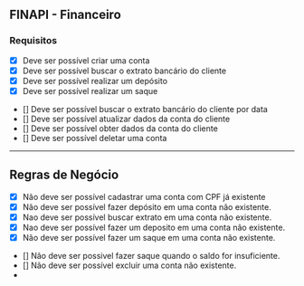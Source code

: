 ## FINAPI - Financeiro

### Requisitos

- [X] Deve ser possível criar uma conta
- [X] Deve ser possível buscar o extrato bancário do cliente
- [X] Deve ser possível realizar um depósito
- [X] Deve ser possível realizar um saque
- [] Deve ser possível buscar o extrato bancário do cliente por data
- [] Deve ser possível atualizar dados da conta do cliente
- [] Deve ser possível obter dados da conta do cliente
- [] Deve ser possível deletar uma conta

---

## Regras de Negócio

- [X] Não deve ser possível cadastrar uma conta com CPF já existente
- [X] Não deve ser possível fazer depósito em uma conta não existente.
- [X] Nao deve ser possível buscar extrato em uma conta não existente.
- [X] Nao deve ser possível fazer um deposito em uma conta não existente.
- [X] Não deve ser possível fazer um saque em uma conta não existente.
- [] Não deve ser possivel fazer saque quando o saldo for insuficiente.
- [] Não deve ser possível excluir uma conta não existente.
-